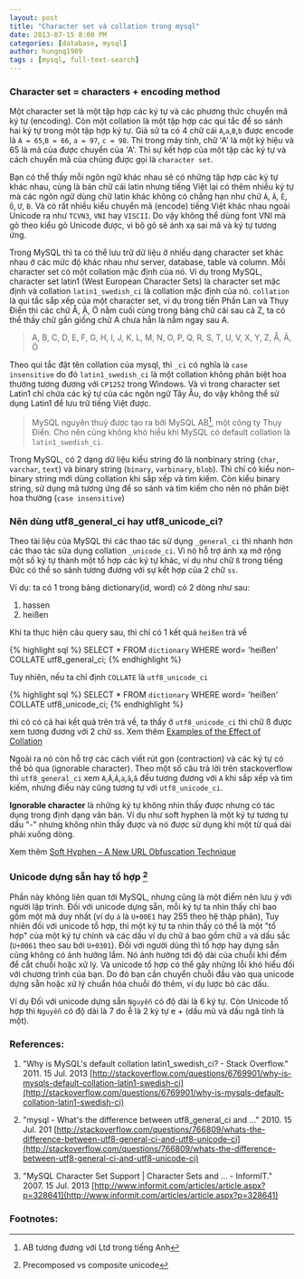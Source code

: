 ```yaml
---
layout: post
title: "Character set và collation trong mysql"
date: 2013-07-15 8:00 PM
categories: [database, mysql]
author: hungnq1989
tags : [mysql, full-text-search]
---
```


### Character set = characters + encoding method

Một character set là một tập hợp các ký tự và các phương thức chuyển mã ký tự (encoding). Còn một collation là một tập hợp các qui tắc để so sánh hai ký tự trong một tập hợp ký tự. Giả sử ta có 4 chữ cái `A`,`a`,`B`,`b` được encode là `A = 65`,`B = 66`, `a = 97`, `c = 98`. Thì trong máy tính, chữ 'A' là một ký hiệu và 65 là mã của được chuyển của 'A'. Thì sự kết hợp của một tập các ký tự và cách chuyển mã của chúng được gọi là `character set`.

<!--more-->

Bạn có thể thấy mỗi ngôn ngữ khác nhau sẽ có những tập hợp các ký tự khác nhau, cùng là bản chữ cái latin nhưng tiếng Việt lại có thêm nhiều ký tự mà các ngôn ngữ dùng chữ latin khác không có chẳng hạn như chữ  `Â`, `Ă`, `Ê`, `Ô`, `Ư`, `Đ`. Và có rất nhiều kiểu chuyển mã (encode) tiếng Việt khác nhau ngoài Unicode ra như `TCVN3`, `VNI` hay `VISCII`. Do vậy không thể dùng font VNI mà gõ theo kiểu gõ Unicode được, vì bộ gõ sẽ ánh xạ sai mã và ký tự tương ứng.


Trong MySQL thì ta có thể lưu trữ dữ liệu ở nhiều dạng character set khác nhau ở các mức độ khác nhau như server, database, table và column. Mỗi character set có một collation mặc định của nó. Ví dụ trong MySQL, character set latin1 (West European Character Sets) là character set mặc định và collation `latin1_swedish_ci` là collation mặc định của nó. `collation` là qui tắc sắp xếp của một character set, ví dụ trong tiến Phần Lan và Thụy Điển thì các chữ Å, Ä, Ö nằm cuối cùng trong bảng chữ cái sau cả Z, ta có thể thấy chữ gần giống chữ A chưa hẳn là nằm ngay sau A.

> A, B, C, D, E, F, G, H, I, J, K, L, M, N, O, P, Q, R, S, T, U, V, X, Y, Z, Å, Ä, Ö

Theo qui tắc đặt tên collation của mysql, thì `_ci` có nghĩa là `case insensitive` do đó `latin1_swedish_ci` là một collation không phân biệt hoa thường tương đương với `CP1252` trong Windows. Và vì trong character set Latin1 chỉ chứa các ký tự của các ngôn ngữ Tây Âu, do vậy không thể sử dụng Latin1 để lưu trữ tiếng Việt được.

> MySQL nguyên thuỷ được tạo ra bởi MySQL AB[^AB], một công ty Thụy Điển. Cho nên cũng không khó hiểu khi MySQL có default collation là `latin1_swedish_ci`.

Trong MySQL, có 2 dạng dữ liệu kiểu string đó là nonbinary string (`char`, `varchar`, `text`) và binary string (`binary`, `varbinary`, `blob`). Thì chỉ có kiểu non-binary string mới dùng collation khi sắp xếp và tìm kiếm. Còn kiểu binary string, sử dụng mã tương ứng để so sánh và tìm kiếm cho nên nó phân biệt hoa thường (`case insensitive`)

### Nên dùng utf8_general_ci hay utf8_unicode_ci?

Theo tài liệu của MySQL thì các thao tác sử dụng `_general_ci` thì nhanh hơn các thao tác sửa dụng collation `_unicode_ci`. Vì nó hỗ trợ ánh xạ mở rộng một số ký tự thành một tổ hợp các ký tự khác, ví dụ như chữ `ß` trong tiếng Đức có thể so sánh tương đương với sự kết hợp của 2 chữ `ss`.

Ví dụ: ta có 1 trong bảng dictionary(id, word) có 2 dòng như sau:
1. hassen
2. heißen

Khi ta thực hiện câu query sau, thì chỉ có 1 kết quả `heißen` trả về

{% highlight sql %}
SELECT * FROM `dictionary` WHERE word= 'heißen' COLLATE utf8_general_ci;
{% endhighlight %}

Tuy nhiên, nếu ta chỉ định `COLLATE` là `utf8_unicode_ci`

{% highlight sql %}
SELECT * FROM `dictionary` WHERE word= 'heißen' COLLATE utf8_unicode_ci;
{% endhighlight %}

thì có có cả hai kết quả trên trả về, ta thấy ở `utf8_unicode_ci` thì chữ ß được xem tương đương với 2 chữ ss. Xem thêm [Examples of the Effect of Collation](http://dev.mysql.com/doc/refman/5.0/en/charset-collation-effect.html)

Ngoài ra nó còn hỗ trợ các cách viết rút gọn (contraction) và các ký tự có thể bỏ qua (ignorable character). Theo một số câu trả lời trên stackoverflow thì `utf8_general_ci` xem `A`,`Ă`,`Â`,`a`,`ă`,`â` đều tương đương với `A` khi sắp xếp và tìm kiếm, nhưng điều này cũng tương tự với `utf8_unicode_ci`.

**Ignorable character** là những ký tự không nhìn thấy được nhưng có tác dụng trong định dạng văn bản. Ví dụ như soft hyphen là một ký tự tương tự dấu "-" nhưng không nhìn thấy được và nó được sử dụng khi một từ quá dài phải xuống dòng.

Xem thêm [Soft Hyphen – A New URL Obfuscation Technique](http://www.symantec.com/connect/blogs/soft-hyphen-new-url-obfuscation-technique)

### Unicode dựng sẵn hay tổ hợp [^unicode]

Phần này không liên quan tới MySQL, nhưng cũng là một điểm nên lưu ý với người lập trình. Đối với unicode dựng sẵn, mỗi ký tự ta nhìn thấy chỉ bao gồm một mã duy nhất (ví dụ `á` là `U+00E1` hay 255 theo hệ thập phân), Tuy nhiên đối với unicode tổ hợp, thì một ký tự ta nhìn thấy có thể là một "tổ hợp" của một ký tự chính và các dấu ví dụ chữ á bao gồm chữ `a` và dấu sắc (`U+0061` theo sau bởi `U+0301`). Đối với người dùng thì tổ hợp hay dựng sẵn cũng không có ảnh hưởng lắm. Nó ảnh hưởng tới độ dài của chuỗi khi đếm để cắt chuỗi hoặc xử lý. Và unicode tổ hợp có thể gây những lỗi khó hiểu đối với chương trình của bạn. Do đó bạn cần chuyển chuỗi đầu vào qua unicode dựng sẵn hoặc xử lý chuẩn hóa chuỗi đó thêm, ví dụ lược bỏ các dấu.

Ví dụ
Đối với unicode dựng sẵn `Nguyễn` có độ dài là 6 ký tự. Còn Unicode tổ hợp thì `Nguyễn` có độ dài là 7 do ễ là 2 ký tự e + (dấu mũ và dấu ngã tính là một).

### References:

1. "Why is MySQL's default collation latin1_swedish_ci? - Stack Overflow." 2011. 15 Jul. 2013
[http://stackoverflow.com/questions/6769901/why-is-mysqls-default-collation-latin1-swedish-ci](http://stackoverflow.com/questions/6769901/why-is-mysqls-default-collation-latin1-swedish-ci)

2. "mysql - What's the difference between utf8_general_ci and ..." 2010. 15 Jul. 201 [http://stackoverflow.com/questions/766809/whats-the-difference-between-utf8-general-ci-and-utf8-unicode-ci](http://stackoverflow.com/questions/766809/whats-the-difference-between-utf8-general-ci-and-utf8-unicode-ci)

3. "MySQL Character Set Support | Character Sets and ... - InformIT." 2007. 15 Jul. 2013
[http://www.informit.com/articles/article.aspx?p=328641](http://www.informit.com/articles/article.aspx?p=328641)

### Footnotes:

[^AB]: AB tương đương với Ltd trong tiếng Anh
[^unicode]: Precomposed vs composite unicode 


